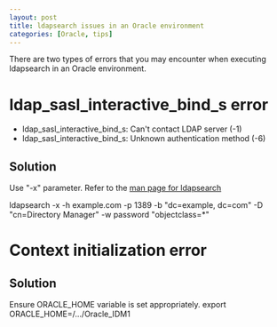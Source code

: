 ```yaml
---
layout: post
title: ldapsearch issues in an Oracle environment
categories: [Oracle, tips]
---
```



There are two types of errors that you may encounter when executing ldapsearch in an Oracle environment.

# ldap_sasl_interactive_bind_s error

* ldap_sasl_interactive_bind_s: Can't contact LDAP server (-1)
* ldap_sasl_interactive_bind_s: Unknown authentication method (-6)

## Solution
Use "-x" parameter. Refer to the [man page for ldapsearch](http://www.openldap.org/software/man.cgi?query=ldapsearch&apropos=0&sektion=0&manpath=OpenLDAP+2.4-Release&format=html)

ldapsearch -x -h example.com -p 1389 -b "dc=example, dc=com" -D "cn=Directory Manager" -w password "objectclass=*"


# Context initialization error

## Solution
Ensure ORACLE_HOME variable is set appropriately.
export ORACLE_HOME=/.../Oracle_IDM1
